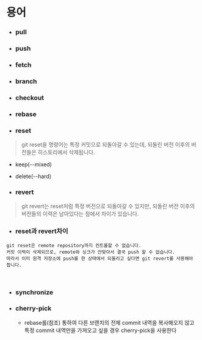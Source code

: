 # 용어
- ### pull
- ### push
- ### fetch
- ### branch
- ### checkout
- ### rebase
- ### reset
> git reset을 명령어는 특정 커밋으로 되돌아갈 수 있는데, 되돌린 버전 이후의 버전들은 히스토리에서 삭제됩니다.

  - keep(--mixed)
  - delete(--hard)
  
- ### revert

> git revert는 reset처럼 특정 버전으로 되돌아갈 수 있지만, 되돌린 버전 이후의 버전들의 이력은 남아있다는 점에서 차이가 있습니다.

- ### reset과 revert차이
```
git reset은 remote repository까지 컨트롤할 수 없습니다.
커밋 이력이 삭제되므로, remote와 싱크가 안맞아서 결국 push 할 수 없습니다.
따라서 이미 원격 저장소에 push를 한 상태에서 되돌리고 싶다면 git revert를 사용해야 합니다.
```

<br>

- ### synchronize
- ### cherry-pick 
  - rebase를(참조) 통하여 다른 브랜치의 전체 commit 내역을 복사해오지 않고 특정 commit 내역만을 가져오고 싶을 경우 cherry-pick을 사용한다
